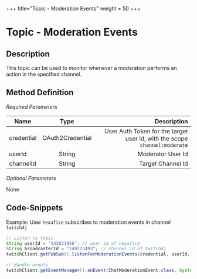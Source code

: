 +++
title="Topic - Moderation Events"
weight = 50
+++

# Topic - Moderation Events

## Description

This topic can be used to monitor whenever a moderation performs an action in the specified channel.

## Method Definition

*Required Parameters*

| Name          | Type      | Description  |
| ------------- |:---------:| -----------------:|
| credential | OAuth2Credential | User Auth Token for the target user id, with the scope `channel:moderate` |
| userId | String | Moderator User Id |
| channelId | String | Target Channel Id |

*Optional Parameters*

None

## Code-Snippets

Example: User `hexafice` subscribes to moderation events in channel `twitch4j`

```java
// Listen to topic
String userId = "142621956"; // user id of hexafice
String broadcasterId = "149223493"; // channel id of twitch4j
twitchClient.getPubSub().listenForModerationEvents(credential, userId, broadcasterId);

// Handle events
twitchClient.getEventManager().onEvent(ChatModerationEvent.class, System.out::println);
```
